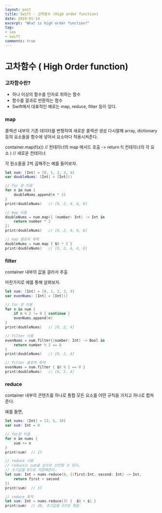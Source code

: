 ```yaml
---
layout: post
title: Swift - 고차함수 (High order function)
date: 2019-01-14
excerpt: "What is high order function?"
tag:
- ios
- swift
comments: true
---
```



# 고차함수 ( High Order function)

### 고차함수란?

- 하나 이상의 함수를 인자로 취하는 함수
- 함수를 결과로 반환하는 함수 
- Swift에서 대표적인 예로는 map, reduce, filter 등이 있다.

### map

콜렉션 내부의 기존 데이터를 변형하여 새로운 콜렉션 생성
다시말해  array, dictionary 등의 요소들을 함수에 넣어서 요소마다 적용시켜준다.

container.map(f(x))	// 컨테이너의 map 메서드 호출
-> return f( 컨테이너의 각 요소 ) // 새로운 컨테이너

각 원소들을 2씩 곱해주는 예를 들어보자.


~~~ swift
let num: [Int] = [0, 1, 2, 3, 4]
var doubleNums: [Int] = [Int]()

// for 문 이용
for n in num {
	doubleNums.append(n * 2)
}
print(doubleNums)	// [0, 2, 4, 6, 8]

// map 이용
doubleNums = num.map({ (number: Int) -> Int in 
	return number * 2	
})
print(doubleNums)	// [0, 2, 4, 6, 8]

// map 클로저 축약
doubleNums = num.map { $0 * 2 }
print(doubleNums)	// [0, 2, 4, 6, 8]
~~~


### filter

container 내부의 값을 걸러서 추출

마찬가지로 예를 통해 살펴보자.

~~~ swift
let num: [Int] = [0, 1, 2, 3, 4]
var evenNums: [Int] = [Int]()

// for 문 이용
for n in num {
	if n % 2 != 0 { continue }
	evenNums.append(n)
}
print(doubleNums)	// [0, 2, 4]

// filter 사용
evenNums = num.filter{(number: Int) -> Bool in
	return number % 2 == 0	
}
print(doubleNums)	// [0, 2, 4]

// filter 클로저 축약
evenNums = num.filter { $0 % 2 == 0 }
print(doubleNums)	// [0, 2, 4]
~~~

### reduce 

container 내부의 콘텐츠를 하나로 통합
모든 요소를 어떤 규칙을 가지고 하나로 합쳐준다.

예를 들면,

~~~ swift
let nums: [Int] = [2, 5, 10]
var sum: Int = 0

// for문 이용
for n in nums {
	sum += n 
}
print(sum) 	// 17

// reduce 사용
// reduce는 sum을 상수로 선언할 수 있다.
// 초기값을 0으로 지정해준다.
let sum: Int = nums.reduce(0, {(first:Int, second: Int) -> Int, 
	return first + second
})
print(sum) 	// 17

// reduce 축약
let sum: Int = nums.reduce(3) {  $0 + $1 }
print(sum)	// 20, 초기값을 3으로 줬음
~~~
